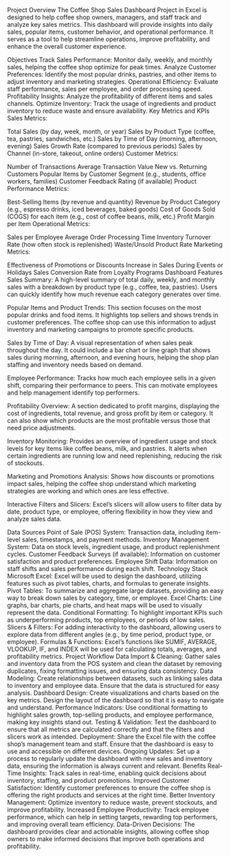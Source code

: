 Project Overview
The Coffee Shop Sales Dashboard Project in Excel is designed to help coffee shop owners, managers, and staff track and analyze key sales metrics. This dashboard will provide insights into daily sales, popular items, customer behavior, and operational performance. It serves as a tool to help streamline operations, improve profitability, and enhance the overall customer experience.

Objectives
Track Sales Performance: Monitor daily, weekly, and monthly sales, helping the coffee shop optimize for peak times.
Analyze Customer Preferences: Identify the most popular drinks, pastries, and other items to adjust inventory and marketing strategies.
Operational Efficiency: Evaluate staff performance, sales per employee, and order processing speed.
Profitability Insights: Analyze the profitability of different items and sales channels.
Optimize Inventory: Track the usage of ingredients and product inventory to reduce waste and ensure availability.
Key Metrics and KPIs
Sales Metrics:

Total Sales (by day, week, month, or year)
Sales by Product Type (coffee, tea, pastries, sandwiches, etc.)
Sales by Time of Day (morning, afternoon, evening)
Sales Growth Rate (compared to previous periods)
Sales by Channel (in-store, takeout, online orders)
Customer Metrics:

Number of Transactions
Average Transaction Value
New vs. Returning Customers
Popular Items by Customer Segment (e.g., students, office workers, families)
Customer Feedback Rating (if available)
Product Performance Metrics:

Best-Selling Items (by revenue and quantity)
Revenue by Product Category (e.g., espresso drinks, iced beverages, baked goods)
Cost of Goods Sold (COGS) for each item (e.g., cost of coffee beans, milk, etc.)
Profit Margin per Item
Operational Metrics:

Sales per Employee
Average Order Processing Time
Inventory Turnover Rate (how often stock is replenished)
Waste/Unsold Product Rate
Marketing Metrics:

Effectiveness of Promotions or Discounts
Increase in Sales During Events or Holidays
Sales Conversion Rate from Loyalty Programs
Dashboard Features
Sales Summary: A high-level summary of total daily, weekly, and monthly sales with a breakdown by product type (e.g., coffee, tea, pastries). Users can quickly identify how much revenue each category generates over time.

Popular Items and Product Trends: This section focuses on the most popular drinks and food items. It highlights top sellers and shows trends in customer preferences. The coffee shop can use this information to adjust inventory and marketing campaigns to promote specific products.

Sales by Time of Day: A visual representation of when sales peak throughout the day. It could include a bar chart or line graph that shows sales during morning, afternoon, and evening hours, helping the shop plan staffing and inventory needs based on demand.

Employee Performance: Tracks how much each employee sells in a given shift, comparing their performance to peers. This can motivate employees and help management identify top performers.

Profitability Overview: A section dedicated to profit margins, displaying the cost of ingredients, total revenue, and gross profit by item or category. It can also show which products are the most profitable versus those that need price adjustments.

Inventory Monitoring: Provides an overview of ingredient usage and stock levels for key items like coffee beans, milk, and pastries. It alerts when certain ingredients are running low and need replenishing, reducing the risk of stockouts.

Marketing and Promotions Analysis: Shows how discounts or promotions impact sales, helping the coffee shop understand which marketing strategies are working and which ones are less effective.

Interactive Filters and Slicers: Excel’s slicers will allow users to filter data by date, product type, or employee, offering flexibility in how they view and analyze sales data.

Data Sources
Point of Sale (POS) System: Transaction data, including item-level sales, timestamps, and payment methods.
Inventory Management System: Data on stock levels, ingredient usage, and product replenishment cycles.
Customer Feedback Surveys (if available): Information on customer satisfaction and product preferences.
Employee Shift Data: Information on staff shifts and sales performance during each shift.
Technology Stack
Microsoft Excel: Excel will be used to design the dashboard, utilizing features such as pivot tables, charts, and formulas to generate insights.
Pivot Tables: To summarize and aggregate large datasets, providing an easy way to break down sales by category, time, or employee.
Excel Charts: Line graphs, bar charts, pie charts, and heat maps will be used to visually represent the data.
Conditional Formatting: To highlight important KPIs such as underperforming products, top employees, or periods of low sales.
Slicers & Filters: For adding interactivity to the dashboard, allowing users to explore data from different angles (e.g., by time period, product type, or employee).
Formulas & Functions: Excel’s functions like SUMIF, AVERAGE, VLOOKUP, IF, and INDEX will be used for calculating totals, averages, and profitability metrics.
Project Workflow
Data Import & Cleaning: Gather sales and inventory data from the POS system and clean the dataset by removing duplicates, fixing formatting issues, and ensuring data consistency.
Data Modeling: Create relationships between datasets, such as linking sales data to inventory and employee data. Ensure that the data is structured for easy analysis.
Dashboard Design: Create visualizations and charts based on the key metrics. Design the layout of the dashboard so that it is easy to navigate and understand.
Performance Indicators: Use conditional formatting to highlight sales growth, top-selling products, and employee performance, making key insights stand out.
Testing & Validation: Test the dashboard to ensure that all metrics are calculated correctly and that the filters and slicers work as intended.
Deployment: Share the Excel file with the coffee shop’s management team and staff. Ensure that the dashboard is easy to use and accessible on different devices.
Ongoing Updates: Set up a process to regularly update the dashboard with new sales and inventory data, ensuring the information is always current and relevant.
Benefits
Real-Time Insights: Track sales in real-time, enabling quick decisions about inventory, staffing, and product promotions.
Improved Customer Satisfaction: Identify customer preferences to ensure the coffee shop is offering the right products and services at the right time.
Better Inventory Management: Optimize inventory to reduce waste, prevent stockouts, and improve profitability.
Increased Employee Productivity: Track employee performance, which can help in setting targets, rewarding top performers, and improving overall team efficiency.
Data-Driven Decisions: The dashboard provides clear and actionable insights, allowing coffee shop owners to make informed decisions that improve both operations and profitability.
